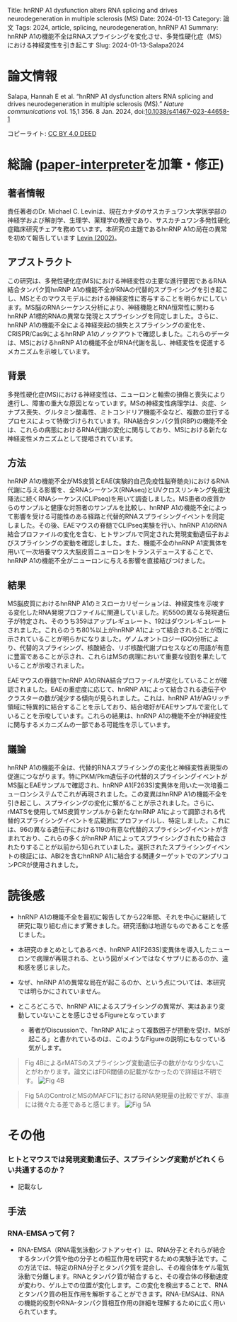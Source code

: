 Title: hnRNP A1 dysfunction alters RNA splicing and drives neurodegeneration in multiple sclerosis (MS)
Date: 2024-01-13
Category: 論文
Tags: 2024, article, splicing, neurodegeneration, hnRNP A1
Summary: hnRNP A1の機能不全はRNAスプライシングを変化させ、多発性硬化症（MS）における神経変性を引き起こす
Slug: 2024-01-13-Salapa2024


# 論文情報

Salapa, Hannah E et al. “hnRNP A1 dysfunction alters RNA splicing and drives neurodegeneration in multiple sclerosis (MS).” *Nature communications* vol. 15,1 356. 8 Jan. 2024, doi:[10.1038/s41467-023-44658-1](http://dx.doi.org/10.1038/s41467-023-44658-1)

コピーライト: [CC BY 4.0 DEED](https://creativecommons.org/licenses/by/4.0/deed.ja)

# 総論 ([paper-interpreter](https://chat.openai.com/g/g-hxDOCBQrs-paper-interpreter-japanese)を加筆・修正)

## 著者情報

責任著者のDr. Michael C. Levinは、現在カナダのサスカチュワン大学医学部の神経学および解剖学、生理学、薬理学の教授であり、サスカチュワン多発性硬化症臨床研究チェアを務めています。本研究の主題であるhnRNP A1の局在の異常を初めて報告しています [Levin (2002)](http://dx.doi.org/10.1038/nm0502-509)。

## アブストラクト
この研究は、多発性硬化症(MS)における神経変性の主要な進行要因であるRNA結合タンパク質hnRNP A1の機能不全がRNAの代替的スプライシングを引き起こし、MSとそのマウスモデルにおける神経変性に寄与することを明らかにしています。MS脳のRNAシーケンス分析により、神経機能とRNA恒常性に関わるhnRNP A1標的RNAの異常な発現とスプライシングを同定しました。さらに、hnRNP A1の機能不全による神経突起の損失とスプライシングの変化を、CRISPR/Cas9によるhnRNP A1のノックアウトで確認しました。これらのデータは、MSにおけるhnRNP A1の機能不全がRNA代謝を乱し、神経変性を促進するメカニズムを示唆しています。

## 背景

多発性硬化症(MS)における神経変性は、ニューロンと軸索の損傷と喪失により進行し、障害の重大な原因となっています。MSの神経変性病理学は、炎症、シナプス喪失、グルタミン酸毒性、ミトコンドリア機能不全など、複数の並行するプロセスによって特徴づけられています。RNA結合タンパク質(RBP)の機能不全は、これらの病態におけるRNA代謝の変化に関与しており、MSにおける新たな神経変性メカニズムとして提唱されています。

## 方法

hnRNP A1の機能不全がMS皮質とEAE(実験的自己免疫性脳脊髄炎)におけるRNA代謝に与える影響を、全RNAシーケンス(RNAseq)とUVクロスリンキング免疫沈降法に続くRNAシーケンス(CLIPseq)を用いて調査しました。MS患者の皮質からのサンプルと健康な対照者のサンプルを比較し、hnRNP A1の機能不全によって影響を受ける可能性のある経路と代替的RNAスプライシングイベントを同定しました。その後、EAEマウスの脊髄でCLIPseq実験を行い、hnRNP A1のRNA結合プロファイルの変化を含む、ヒトサンプルで同定された発現変動遺伝子およびスプライシングの変動を確認しました。また、機能不全のhnRNP A1変異体を用いて一次培養マウス大脳皮質ニューロンをトランスデュースすることで、hnRNP A1の機能不全がニューロンに与える影響を直接結びつけました。

## 結果
MS脳皮質におけるhnRNP A1のミスローカリゼーションは、神経変性を示唆する変化したRNA発現プロファイルに関連していました。約550の異なる発現遺伝子が特定され、そのうち359はアップレギュレート、192はダウンレギュレートされました。これらのうち80%以上がhnRNP A1によって結合されることが既に示されていることが明らかになりました。ゲノムオントロジー(GO)分析により、代替的スプライシング、核酸結合、リボ核酸代謝プロセスなどの用語が有意に豊富であることが示され、これらはMSの病理において重要な役割を果たしていることが示唆されました。

EAEマウスの脊髄でhnRNP A1のRNA結合プロファイルが変化していることが確認されました。EAEの重症度に応じて、hnRNP A1によって結合される遺伝子やクラスターの数が減少する傾向が見られました。これは、hnRNP A1がAGリッチ領域に特異的に結合することを示しており、結合嗜好がEAEサンプルで変化していることを示唆しています。これらの結果は、hnRNP A1の機能不全が神経変性に関与するメカニズムの一部である可能性を示しています。


## 議論

hnRNP A1の機能不全は、代替的RNAスプライシングの変化と神経変性表現型の促進につながります。特にPKM/Pkm遺伝子の代替的スプライシングイベントがMS脳とEAEサンプルで確認され、hnRNP A1(F263S)変異体を用いた一次培養ニューロンシステムでこれが再現されました。この変異はhnRNP A1の機能不全を引き起こし、スプライシングの変化に繋がることが示されました。さらに、rMATSを使用してMS皮質サンプルから新たなhnRNP A1によって調節される代替的スプライシングイベントを広範囲にプロファイルし、特定しました。これには、96の異なる遺伝子における119の有意な代替的スプライシングイベントが含まれており、これらの多くがhnRNP A1によってスプライシングされたり結合されたりすることが以前から知られていました。選択されたスプライシングイベントの検証には、ABI2を含むhnRNP A1に結合する関連ターゲットでのアンプリコンPCRが使用されました。


# 読後感

+ hnRNP A1の機能不全を最初に報告してから22年間、それを中心に継続して研究に取り組む点にまず驚きました。研究活動は地道なものであることを感じました。
+ 本研究のまとめとしてあるべき、hnRNP A1(F263S)変異体を導入したニューロンで病理が再現される、という図がメインではなくサプリにあるのか、違和感を感じました。
+ なぜ、hnRNP A1の異常な局在が起こるのか、という点については、本研究では明らかにされていません。

+ ところどころで、hnRNP A1によるスプライシングの異常が、実はあまり変動していないことを感じさせるFigureとなっています
  + 著者がDiscussionで、「hnRNP A1によって複数因子が摂動を受け、MSが起こる」と書かれているのは、このようなFigureの説明にもなっている気がします。

> Fig 4BによるrMATSのスプライシング変動遺伝子の数がかなり少ないことがわかります。論文にはFDR閾値の記載がなかったので詳細は不明です。
> ![Fig 4B]({static}/images/Salapa2024/image-1.png)

> Fig 5AのControlとMSのMAFCF1におけるRNA発現量の比較ですが、率直には微々たる差であると感じます。
> ![Fig 5A]({static}/images/Salapa2024/image-2.png)



# その他

### ヒトとマウスでは発現変動遺伝子、スプライシング変動がどれくらい共通するのか？

- 記載なし

## 手法

### RNA-EMSAって何？

- RNA-EMSA（RNA電気泳動シフトアッセイ）は、RNA分子とそれらが結合するタンパク質や他の分子との相互作用を研究するための実験手法です。この方法では、特定のRNA分子とタンパク質を混合し、その複合体をゲル電気泳動で分離します。RNAとタンパク質が結合すると、その複合体の移動速度が変わり、ゲル上での位置が変化します。この変化を検出することで、RNAとタンパク質の相互作用を解析することができます。RNA-EMSAは、RNAの機能的役割やRNA-タンパク質相互作用の詳細を理解するために広く用いられています。
